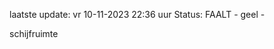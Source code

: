 laatste update: 
vr 10-11-2023 22:36   uur 
Status: FAALT - geel - 
<div class="service Y">schijfruimte</div>